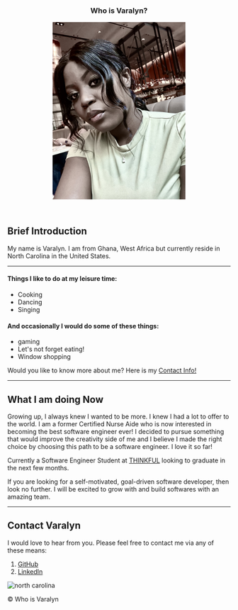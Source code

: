 <!DOCTYPE html>
<html lang ="en">
<head>
  <meta charset="utf-8">
  <meta name="viewport" content="width=device-width">
  <title> Who is Varalyn?</title>
<link rel="stylesheet" href="https://cdnjs.cloudflare.com/ajax/libs/normalize/5.0.0/normalize.min.css" />
<link href="style.css" rel="stylesheet" type="text/css" />
</head>
<body>
<!-- WEB PAGE CONTENT HERE -->
<header>
<main>
<article>
  <section>
<div class="pageContainer"> 
  <div class="textContainer">
    <b><h1>Who is Varalyn?</b></h1>
      <div class="imageContainer"> 
    <img src="varalyn.jpeg" width= "300" alt="Varalyn at the beach"/>
    </div>
    </section>
  </article>
  </header>
  <article>
    <section>
    <b><h2> Brief Introduction </b></h2>
      <p>My name is Varalyn. I am from Ghana, West Africa but currently reside in North Carolina in the United States.</p>
      <p></p>    
      <hr> 
    <b><h4>Things I like to do at my leisure time:</b></h4>
        <ul>
          <li> Cooking </li>
          <li> Dancing </li>
          <li> Singing</li>
         </ul>
 <strong><h4> And occasionally I would do some of these things:</strong></h4>
 <ul>
          <li> gaming </li>
          <li> Let's not forget eating!</li>
          <li> Window shopping</li>
          </ul>
        <p> Would you like to know more about me? Here is my  <a href="#Contact Info.">Contact Info!</a></p>
    </section>
    </article>
    <hr>
<b><h2>What I am doing Now</b></h4>
<p> Growing up, I always knew I wanted to be more. I knew I had a lot to offer to the world. I am a former Certified Nurse Aide who is now interested in becoming the best software engineer ever! I decided to pursue something that would improve the creativity side of me and I believe I made the right choice by choosing this path to be a software engineer. I love it so far!</p>
<p> Currently a Software Engineer Student at <a href="thinkful.com">THINKFUL</a> looking to graduate in the next few months.</p>
<p> If you are looking for a self-motivated, goal-driven software developer, then look no further. I will be excited to grow with and build softwares with an amazing team.</p>
<hr>
<b><h2>Contact Varalyn</b></h2>
<p> I would love to hear from you. Please feel free to contact me via any of these means:
<ol>
<li><a href= "https://github.com/Varalyn">GitHub</a></li>
<li><a href= "www.linkedin.com/in/varalyn-yeboah-ba1b12105"> LinkedIn</a></li>
</ol>
  <img src="![image](https://user-images.githubusercontent.com/112921830/189032017-afa8db24-4cd0-4383-b604-2cb24c4ee4a7.png)" alt="north carolina"/>

</main>
<footer>
<p> ©  Who is Varalyn </p>
</body>
</html>

